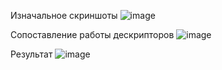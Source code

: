 Изначальное скриншоты
![image](https://github.com/user-attachments/assets/a6037375-d73f-4738-b680-1ea61dfb9ccc)

Сопоставление работы дескрипторов
![image](https://github.com/user-attachments/assets/28189a6a-4d8a-4606-bd1d-384479a1f3c7)

Результат
![image](https://github.com/user-attachments/assets/e38659a6-3038-4e65-a841-01136c1adc55)

